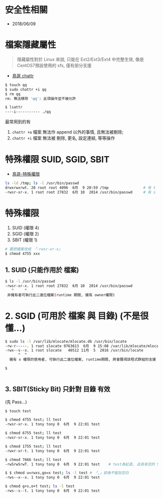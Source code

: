 # 安全性相關
- 2018/06/09


# 檔案隱藏屬性

> 隱藏屬性對於 Linux 來說, 只能在 Ext2/Ext3/Ext4 中完整生效, 像是 CentOS7預設使用的 xfs, 僅有部分支援
- [鳥哥 chattr](http://linux.vbird.org/linux_basic/0220filemanager.php#chattr)


```sh
$ touch qq
$ sudo chattr +i qq
$ rm qq
rm: 無法移除 'qq': 此項操作並不被允許

$ lsattr
----i----------- ./qq
```

最常用到的有 
1. `chattr +a` 檔案 無法作 append 以外的事情, 且無法被刪除; 
2. `chattr +i` 檔案 無法被 刪除, 更名, 設定連結, 等等操作



# 特殊權限 SUID, SGID, SBIT
- [鳥哥-特殊權限](http://linux.vbird.org/linux_basic/0220filemanager.php#suid)

```sh
ls -ld /tmp; ls -l /usr/bin/passwd
drwxrwxrwt. 20 root root 4096  6月  9 20:59 /tmp                # 有 t 出現在 rwx 裏頭
-rwsr-xr-x. 1 root root 27832  6月 10  2014 /usr/bin/passwd     # 有 s 出現在 rwx 裏頭
```

# 特殊權限
1. SUID (權限 4)
2. SGID (權限 2)
3. SBIT (權限 1)

```sh
# 要把檔案改成 「-rwsr-xr-x」
$ chmod 4755 xxx
```



## 1. SUID (只能作用於 檔案)
```sh
$ ls -l /usr/bin/passwd
-rwsr-xr-x. 1 root root 27832  6月 10  2014 /usr/bin/passwd
   ^     ^
 非擁有者可執行此二進位檔案(runtime 期間, 擁有 owner權限)
```


# 2. SGID (可用於 檔案 與 目錄) (不是很懂...)

```sh
$ sudo ls -l /var/lib/mlocate/mlocate.db /usr/bin/locate
-rw-r-----. 1 root slocate 9763613  6月  9 15:08 /var/lib/mlocate/mlocate.db
-rwx--s--x. 1 root slocate   40512 11月  5  2016 /usr/bin/locate
      ^  ^
  擁有 x 權限的使用者, 可執行此二進位檔案, runtime期間, 將會獲得該程式群組的支援

$ 
  
```

## 3. SBIT(Sticky Bit) 只針對 目錄 有效
(先 Pass...)



```sh
$ touch test

$ chmod 4755 test; ll test
-rwsr-xr-x. 1 tony tony 0  6月  9 22:01 test

$ chmod 6755 test; ll test
-rwsr-sr-x. 1 tony tony 0  6月  9 22:01 test

$ chmod 1755 test; ll test
-rwxr-xr-t. 1 tony tony 0  6月  9 22:01 test

$ chmod 7666 test; ll test
-rwSrwSrwT. 1 tony tony 0  6月  9 22:01 test    # test為紅底, 且具有空的 SUID/SGID權限 (大寫)

$ $ chmod u=rwxs,go=x test; ls -l test # 「,」前後不能加空白
-rws--x--x. 1 tony tony 0  6月  9 22:01 test    

$ chmod g+s,o+t test; ls -l test
-rws--s--t. 1 tony tony 0  6月  9 22:01 test

```





